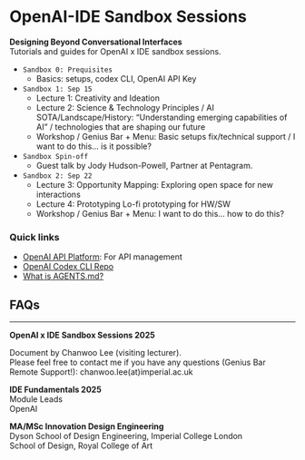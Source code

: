 # OpenAI-IDE Sandbox Sessions
**Designing Beyond Conversational Interfaces**   
Tutorials and guides for OpenAI x IDE sandbox sessions.


- `Sandbox 0: Prequisites`
    - Basics: setups, codex CLI, OpenAI API Key
- `Sandbox 1: Sep 15`
    - Lecture 1: Creativity and Ideation
    - Lecture 2: Science & Technology Principles / AI SOTA/Landscape/History: “Understanding emerging capabilities of AI” / technologies that are shaping our future
    - Workshop / Genius Bar + Menu: Basic setups fix/technical support / I want to do this... is it possible?
- `Sandbox Spin-off`
    - Guest talk by Jody Hudson-Powell, Partner at Pentagram.
- `Sandbox 2: Sep 22`
    - Lecture 3: Opportunity Mapping: Exploring open space for new interactions
    - Lecture 4: Prototyping Lo-fi prototyping for HW/SW
    - Workshop / Genius Bar + Menu: I want to do this... how to do this?

### Quick links
- [OpenAI API Platform](https://platform.openai.com/): For API management  
- [OpenAI Codex CLI Repo](https://github.com/openai/codex)  
- [What is AGENTS.md?](https://agents.md/)  

## FAQs


---
**OpenAI x IDE Sandbox Sessions 2025**    

Document by Chanwoo Lee (visiting lecturer).  
Please feel free to contact me if you have any questions (Genius Bar Remote Support!): chanwoo.lee(at)imperial.ac.uk  

**IDE Fundamentals 2025**  
Module Leads     
OpenAI  

**MA/MSc Innovation Design Engineering**   
Dyson School of Design Engineering, Imperial College London  
School of Design, Royal College of Art
